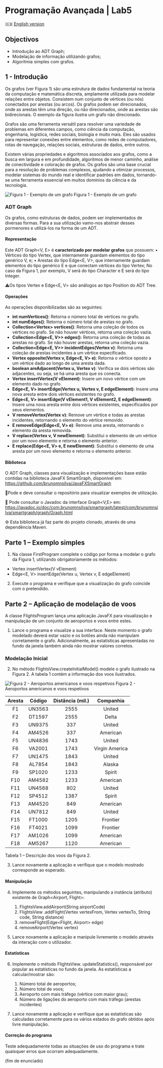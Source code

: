 # Programação Avançada | Lab5

:gb: [English version](README_EN.md)

## Objectivos
- Introdução ao ADT Graph;
- Modelação de informação utilizando grafos;
- Algoritmia simples com grafos.

## 1 - Introdução

Os grafos (ver Figura 1) são uma estrutura de dados fundamental na teoria da computação e matemática discreta, amplamente utilizada para modelar relações entre objetos. Consistem num conjunto de vértices (ou nós) conectados por arestas (ou arcos). Os grafos podem ser direcionados, onde as arestas têm uma direção, ou não direcionados, onde as arestas são bidirecionais. O exemplo da figura ilustra um grafo não direcionado.

Grafos são uma ferramenta versátil para resolver uma variedade de problemas em diferentes campos, como ciência da computação, engenharia, logística, redes sociais, biologia e muito mais. Eles são usados para representar conexões entre elementos, como redes de computadores, rotas de navegação, relações sociais, estruturas de dados, entre outros.

Existem várias propriedades e algoritmos associados aos grafos, como a busca em largura e em profundidade, algoritmos de menor caminho, análise de conectividade e coloração de grafos. Os grafos são uma base crucial para a resolução de problemas complexos, ajudando a otimizar processos, modelar sistemas do mundo real e identificar padrões em dados, tornando-se uma ferramenta essencial em muitos domínios da ciência e da tecnologia.

![Figura 1 - Exemplo de um grafo](images/fig01.png)
Figura 1 - Exemplo de um grafo

### ADT Graph

Os grafos, como estruturas de dados, podem ser implementados de diversas formas. Para a sua utilização vamo-nos abstrair desses pormenores e utilizá-los na forma de um ADT.

#### Representação

Este ADT Graph<V, E> é **caracterizado por modelar grafos** que possuem:
• Vértices do tipo Vertex<V>, que internamente guardam elementos do tipo genérico V, e;
• Arestas do tipo Edge<E, V>, que internamente guardam elementos do tipo genérico E e que conectam vértices do tipo Vertex<V>;
No caso da Figura 1, por exemplo, V será do tipo Character e E será do tipo Integer.

⚠️Os tipos Vertex<V> e Edge<E, V> são análogos ao tipo Position<T> do ADT Tree.

#### Operações
As operações disponibilizadas são as seguintes:
- **int numVertices()**: Retorna o número total de vértices no grafo.
- **int numEdges()**: Retorna o número total de arestas no grafo.
- **Collection<Vertex<V>> vertices()**: Retorna uma coleção de todos os vértices no grafo. Se não houver vértices, retorna uma coleção vazia.
- **Collection<Edge<E, V>> edges()**: Retorna uma coleção de todas as arestas no grafo. Se não houver arestas, retorna uma coleção vazia.
- **Collection<Edge<E, V>> incidentEdges(Vertex<V> v)**: Retorna uma coleção de arestas incidentes a um vértice especificado.
- **Vertex<V> opposite(Vertex<V> v, Edge<E, V> e)**: Retorna o vértice oposto a um vértice dado ao longo de uma aresta dada.
- **boolean areAdjacent(Vertex<V> u, Vertex<V> v)**: Verifica se dois vértices são adjacentes, ou seja, se há uma aresta que os conecta.
- **Vertex<V> insertVertex(V vElement)**: Insere um novo vértice com um elemento dado no grafo.
- **Edge<E, V> insertEdge(Vertex<V> u, Vertex<V> v, E edgeElement)**: Insere uma nova aresta entre dois vértices existentes no grafo.
- **Edge<E, V> insertEdge(V vElement1, V vElement2, E edgeElement)**: Insere uma nova aresta entre dois vértices existentes, especificados por seus elementos.
- **V removeVertex(Vertex<V> v)**: Remove um vértice e todas as arestas incidentes, retornando o elemento do vértice removido.
- **E removeEdge(Edge<E, V> e)**: Remove uma aresta, retornando o elemento da aresta removida.
- **V replace(Vertex<V> v, V newElement)**: Substitui o elemento de um vértice por um novo elemento e retorna o elemento anterior.
- **E replace(Edge<E, V> e, E newElement)**: Substitui o elemento de uma aresta por um novo elemento e retorna o elemento anterior.

#### Biblioteca

O ADT Graph, classes para visualização e implementações base estão contidas na biblioteca JavaFX SmartGraph, disponível em: 
https://github.com/brunomnsilva/JavaFXSmartGraph

🧐Pode e deve consultar o repositório para visualizar exemplos de utilização.

📝 Pode consultar o Javadoc da interface Graph<V,E> em:
https://javadoc.io/doc/com.brunomnsilva/smartgraph/latest/com/brunomnsilva/smartgraph/graph/Graph.html

⚙️ Esta biblioteca já faz parte do projeto clonado, através de uma dependência Maven.

## Parte 1 – Exemplo simples
1. Na classe FirstProgram complete o código por forma a modelar o grafo da Figura 1, utilizando obrigatoriamente os métodos:
- Vertex<V> insertVertex(V vElement)
- Edge<E, V> insertEdge(Vertex<V> u, Vertex<V> v, E edgeElement)

2. Execute o programa e verifique que a visualização do grafo coincide com o pretendido.

## Parte 2 – Aplicação de modelação de voos

A classe FlightsProgram lança uma aplicação JavaFX para visualização e manipulação de um conjunto de aeroportos e voos entre estes.

1. Lance o programa e visualize a sua interface. Neste momento o grafo modelado deverá estar vazio e os botões ainda não manipulam corretamente o grafo. Adicionalmente, as estatísticas apresentadas no fundo da janela também ainda não mostrar valores corretos.

### Modelação Inicial

2. No método FlightsView.createInitialModel() modele o grafo ilustrado na Figura 2. A tabela 1 contém a informação dos voos ilustrados.

![Figura 2 - Aeroportos americanos e voos respetivos](images/fig02.png)
Figura 2 - Aeroportos americanos e voos respetivos

| Aresta |Código|Distância (mil.)|Companhia|
|:------:|:----:|:----:|:----:|
|   F1   |UN3563|2555|United|
|   F2   |DT1597|2555|Delta|
|   F3   |UN9375|337|United|
|   F4   |AM4526|337|American|
|   F5   |UN4836|1743|United|
|   F6   |VA2001|1743|Virgin America|
|   F7   |UN1475|1843|United|
|   F8   |AL7854|1843|Alaska|
|   F9   |SP1020|1233|Spirit|
|  F10   |AM4582|1233|American|
|  F11   |UN4568|802|United|
|  F12   |SP4512|1387|Spirit|
|  F13   |AM4520|849|American|
|  F14   |UN7812|849|United|
|  F15   |FT1000|1205|Frontier|
|  F16   |FT4021|1099|Frontier|
|  F17   |AM1026|1099|American|
|  F18   |AM5267|1120|American|

Tabela 1 – Descrição dos voos da Figura 2.

3. Lance novamente a aplicação e verifique que o modelo mostrado corresponde ao esperado.

#### Manipulação

4. Implemente os métodos seguintes, manipulando a instância (atributo) existente de Graph<Airport, Flight>:

   1. FlightsView.addAirport(String airportCode)
   2. FlightsView .addFlight(Vertex<Airport> vertexFrom, Vertex<Airport> vertexTo, String code, String distance)
   3. removeFlight(Edge<Flight, Airport> edge)
   4. removeAirport(Vertex<Airport> vertex)

5. Lance novamente a aplicação e manipule livremente o modelo através da interação com o utilizador.

#### Estatísticas

6. Implemente o método FlightsView. updateStatistics(), responsável por popular as estatísticas no fundo da janela. As estatísticas a calcular/mostrar são:

   1. Número total de aeroportos;
   2. Número total de voos;
   3. Aeroporto com mais tráfego (vértice com maior grau);
   4. Número de ligações do aeroporto com mais tráfego (arestas incidentes)

7. Lance novamente a aplicação e verifique que as estatísticas são calculadas corretamente para os vários estados do grafo obtidos após livre manipulação.

#### Correção do programa

Teste adequadamente todas as situações de uso do programa e trate quaisquer erros que ocorram adequadamente.

(fim de enunciado)